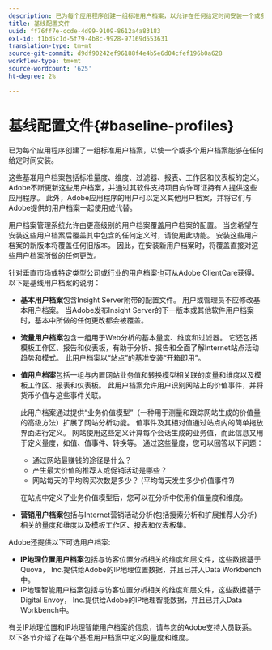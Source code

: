 ```yaml
---
description: 已为每个应用程序创建一组标准用户档案，以允许在任何给定时间安装一个或多个用户档案。
title: 基线配置文件
uuid: ff76ff7e-ccde-4d99-9109-8612a4a83183
exl-id: f1bd5c1d-5f79-4b8c-9928-97169d553631
translation-type: tm+mt
source-git-commit: d9df90242ef96188f4e4b5e6d04cfef196b0a628
workflow-type: tm+mt
source-wordcount: '625'
ht-degree: 2%

---
```


# 基线配置文件{#baseline-profiles}

已为每个应用程序创建了一组标准用户档案，以使一个或多个用户档案能够在任何给定时间安装。

这些基准用户档案包括标准量度、维度、过滤器、报表、工作区和仪表板的定义。 Adobe不断更新这些用户档案，并通过其软件支持项目向许可证持有人提供这些应用程序。 此外，Adobe应用程序的用户可以定义其他用户档案，并将它们与Adobe提供的用户档案一起使用或代替。

用户档案管理系统允许由更高级别的用户档案覆盖用户档案的配置。 当您希望在安装这些用户档案后覆盖其中包含的任何定义时，请使用此功能。 安装这些用户档案的新版本将覆盖任何旧版本。 因此，在安装新用户档案时，将覆盖直接对这些用户档案所做的任何更改。

针对垂直市场或特定类型公司或行业的用户档案也可从Adobe ClientCare获得。 以下是基线用户档案的说明：

* **基本用户档案**&#x200B;包含Insight Server附带的配置文件。 用户或管理员不应修改基本用户档案。 当Adobe发布Insight Server的下一版本或其他软件用户档案时，基本中所做的任何更改都会被覆盖。
* **流量用户档案**&#x200B;包含一组用于Web分析的基本量度、维度和过滤器。 它还包括模板工作区、报告和仪表板，有助于分析、报告和全面了解Internet站点活动趋势和模式。 此用户档案以“站点”的基准安装“开箱即用”。
* **值用户档案**&#x200B;包括一组与内置网站业务值和转换模型相关联的度量和维度以及模板工作区、报表和仪表板。 此用户档案允许用户识别网站上的价值事件，并将货币价值与这些事件关联。

   此用户档案通过提供“业务价值模型”（一种用于测量和跟踪网站生成的价值量的高级方法）扩展了网站分析功能。 值事件及其相对值通过站点内的简单拖放界面进行定义。 网站使用这些定义计算每个会话生成的业务值，而此信息又用于定义量度，如值、值事件、转换等。 通过这些量度，您可以回答以下问题：

   * 通过网站最赚钱的途径是什么？
   * 产生最大价值的推荐人或促销活动是哪些？
   * 网站每天的平均购买次数是多少？ (平均每天发生多少价值事件?)

   在站点中定义了业务价值模型后，您可以在分析中使用价值量度和维度。

* **营销用户档案**&#x200B;包括与Internet营销活动分析(包括搜索分析和扩展推荐人分析)相关的量度和维度以及模板工作区、报表和仪表板集。

Adobe还提供以下可选用户档案:

* **IP地理位置用户档案**&#x200B;包括与访客位置分析相关的维度和层文件，这些数据基于Quova， Inc.提供给Adobe的IP地理位置数据，并且已并入Data Workbench中。
* IP地理智能用户档案包括与访客位置分析相关的维度和层文件，这些数据基于Digital Envoy， Inc.提供给Adobe的IP地理智能数据，并且已并入Data Workbench中。

有关IP地理位置和IP地理智能用户档案的信息，请与您的Adobe支持人员联系。 以下各节介绍了在每个基准用户档案中定义的量度和维度。
